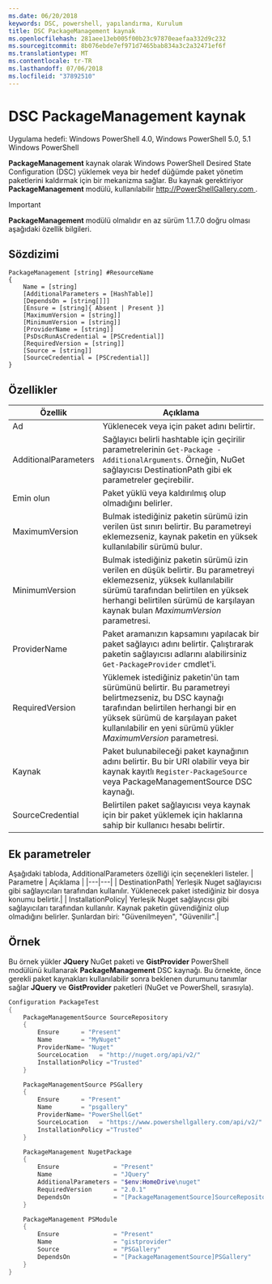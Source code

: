 ```yaml
---
ms.date: 06/20/2018
keywords: DSC, powershell, yapılandırma, Kurulum
title: DSC PackageManagement kaynak
ms.openlocfilehash: 281aee13eb005f00b23c97870eaefaa332d9c232
ms.sourcegitcommit: 8b076ebde7ef971d7465bab834a3c2a32471ef6f
ms.translationtype: MT
ms.contentlocale: tr-TR
ms.lasthandoff: 07/06/2018
ms.locfileid: "37892510"
---
```

# <a name="dsc-packagemanagement-resource"></a>DSC PackageManagement kaynak

Uygulama hedefi: Windows PowerShell 4.0, Windows PowerShell 5.0, 5.1 Windows PowerShell

**PackageManagement** kaynak olarak Windows PowerShell Desired State Configuration (DSC) yüklemek veya bir hedef düğümde paket yönetim paketlerini kaldırmak için bir mekanizma sağlar. Bu kaynak gerektiriyor **PackageManagement** modülü, kullanılabilir [ http://PowerShellGallery.com ](http://PowerShellGallery.com).

> [!IMPORTANT]
> **PackageManagement** modülü olmalıdır en az sürüm 1.1.7.0 doğru olması aşağıdaki özellik bilgileri.

## <a name="syntax"></a>Sözdizimi

```
PackageManagement [string] #ResourceName
{
    Name = [string]
    [AdditionalParameters = [HashTable]]
    [DependsOn = [string[]]]
    [Ensure = [string]{ Absent | Present }]
    [MaximumVersion = [string]]
    [MinimumVersion = [string]]
    [ProviderName = [string]]
    [PsDscRunAsCredential = [PSCredential]]
    [RequiredVersion = [string]]
    [Source = [string]]
    [SourceCredential = [PSCredential]]
}
```

## <a name="properties"></a>Özellikler

|  Özellik  |  Açıklama   |
|---|---|
| Ad| Yüklenecek veya için paket adını belirtir.|
| AdditionalParameters| Sağlayıcı belirli hashtable için geçirilir parametrelerinin `Get-Package -AdditionalArguments`. Örneğin, NuGet sağlayıcısı DestinationPath gibi ek parametreler geçirebilir.|
| Emin olun| Paket yüklü veya kaldırılmış olup olmadığını belirler.|
| MaximumVersion|Bulmak istediğiniz paketin sürümü izin verilen üst sınırı belirtir. Bu parametreyi eklemezseniz, kaynak paketin en yüksek kullanılabilir sürümü bulur.|
| MinimumVersion|Bulmak istediğiniz paketin sürümü izin verilen en düşük belirtir. Bu parametreyi eklemezseniz, yüksek kullanılabilir sürümü tarafından belirtilen en yüksek herhangi belirtilen sürümü de karşılayan kaynak bulan _MaximumVersion_ parametresi.|
| ProviderName| Paket aramanızın kapsamını yapılacak bir paket sağlayıcı adını belirtir. Çalıştırarak paketin sağlayıcısı adlarını alabilirsiniz `Get-PackageProvider` cmdlet'i.|
| RequiredVersion| Yüklemek istediğiniz paketin'ün tam sürümünü belirtir. Bu parametreyi belirtmezseniz, bu DSC kaynağı tarafından belirtilen herhangi bir en yüksek sürümü de karşılayan paket kullanılabilir en yeni sürümü yükler _MaximumVersion_ parametresi.|
| Kaynak| Paket bulunabileceği paket kaynağının adını belirtir. Bu bir URI olabilir veya bir kaynak kayıtlı `Register-PackageSource` veya PackageManagementSource DSC kaynağı.|
| SourceCredential | Belirtilen paket sağlayıcısı veya kaynak için bir paket yüklemek için haklarına sahip bir kullanıcı hesabı belirtir.|

## <a name="additional-parameters"></a>Ek parametreler

Aşağıdaki tabloda, AdditionalParameters özelliği için seçenekleri listeler.
|  Parametre  | Açıklama   |
|---|---|
| DestinationPath| Yerleşik Nuget sağlayıcısı gibi sağlayıcıları tarafından kullanılır. Yüklenecek paket istediğiniz bir dosya konumu belirtir.|
| InstallationPolicy| Yerleşik Nuget sağlayıcısı gibi sağlayıcıları tarafından kullanılır. Kaynak paketin güvendiğiniz olup olmadığını belirler. Şunlardan biri: "Güvenilmeyen", "Güvenilir".|

## <a name="example"></a>Örnek

Bu örnek yükler **JQuery** NuGet paketi ve **GistProvider** PowerShell modülünü kullanarak **PackageManagement** DSC kaynağı. Bu örnekte, önce gerekli paket kaynakları kullanılabilir sonra beklenen durumunu tanımlar sağlar **JQuery** ve **GistProvider** paketleri (NuGet ve PowerShell, sırasıyla).

```powershell
Configuration PackageTest
{
    PackageManagementSource SourceRepository
    {
        Ensure      = "Present"
        Name        = "MyNuget"
        ProviderName= "Nuget"
        SourceLocation   = "http://nuget.org/api/v2/"
        InstallationPolicy ="Trusted"
    }

    PackageManagementSource PSGallery
    {
        Ensure      = "Present"
        Name        = "psgallery"
        ProviderName= "PowerShellGet"
        SourceLocation   = "https://www.powershellgallery.com/api/v2/"
        InstallationPolicy ="Trusted"
    }

    PackageManagement NugetPackage
    {
        Ensure               = "Present"
        Name                 = "JQuery"
        AdditionalParameters = "$env:HomeDrive\nuget"
        RequiredVersion      = "2.0.1"
        DependsOn            = "[PackageManagementSource]SourceRepository"
    }

    PackageManagement PSModule
    {
        Ensure               = "Present"
        Name                 = "gistprovider"
        Source               = "PSGallery"
        DependsOn            = "[PackageManagementSource]PSGallery"
    }
}
```